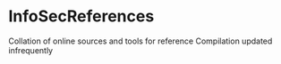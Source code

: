 # InfoSecReferences
Collation of online sources and tools for reference
Compilation updated infrequently
